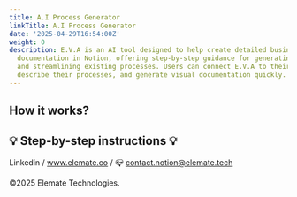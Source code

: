 ```yaml
---
title: A.I Process Generator
linkTitle: A.I Process Generator
date: '2025-04-29T16:54:00Z'
weight: 0
description: E.V.A is an AI tool designed to help create detailed business process
  documentation in Notion, offering step-by-step guidance for generating templates
  and streamlining existing processes. Users can connect E.V.A to their Notion app,
  describe their processes, and generate visual documentation quickly.
---
```



<!-- Unsupported block type: column_list -->

<!-- Unsupported block type: divider -->

## How it works?

<!-- Unsupported block type: callout -->

## 💡 Step-by-step instructions 💡



<!-- Unsupported block type: divider -->



<!-- Unsupported block type: column_list -->



<!-- Unsupported block type: divider -->

Linkedin / www.elemate.co / 📪 contact.notion@elemate.tech 

©2025 Elemate Technologies.

